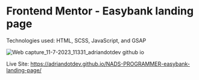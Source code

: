 # Frontend Mentor - Easybank landing page

Technologies used: HTML, SCSS, JavaScript, and GSAP

![Web capture_11-7-2023_11331_adriandotdev github io](https://github.com/adriandotdev/NADS-PROGRAMMER-easybank-landing-page/assets/63532775/879a946d-3e81-4d76-aa1c-aabcf7fce809)

Live Site: https://adriandotdev.github.io/NADS-PROGRAMMER-easybank-landing-page/
